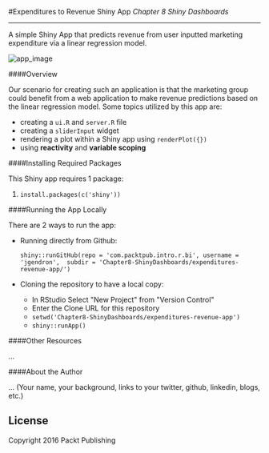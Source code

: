 #Expenditures to Revenue Shiny App
*Chapter 8 Shiny Dashboards*

-------

A simple Shiny App that predicts revenue from user inputted marketing expenditure via a linear regression model.

![app_image](https://github.com/jgendron/com.packtpub.intro.r.bi/blob/master/Chapter8-ShinyDashboards/expenditures-revenue-app-screenshot.png)

####Overview

Our scenario for creating such an application is that the marketing group could benefit from a web application to make revenue predictions based on the linear regression model. Some topics utilized by this app are:

 - creating a `ui.R` and `server.R` file
 - creating a `sliderInput` widget
 - rendering a plot within a Shiny app using `renderPlot({})`
 - using **reactivity** and **variable scoping**

####Installing Required Packages

This Shiny app requires 1 package:

1. `install.packages(c('shiny'))`

####Running the App Locally

There are 2 ways to run the app:

- Running directly from Github:
	
	`shiny::runGitHub(repo = 'com.packtpub.intro.r.bi',
	                 username = 'jgendron', 
	   				 subdir = 'Chapter8-ShinyDashboards/expenditures-revenue-app/')`

- Cloning the repository to have a local copy:
	- In RStudio Select "New Project" from "Version Control"
	- Enter the Clone URL for this repository
	- `setwd('Chapter8-ShinyDashboards/expenditures-revenue-app')`
	- `shiny::runApp()`

####Other Resources

...

####About the Author

... (Your name, your background, links to your twitter, github, linkedin, blogs, etc.)

License
-------
Copyright 2016 Packt Publishing